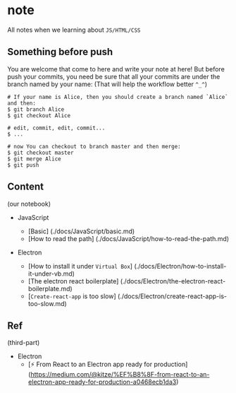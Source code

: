 note
====

All notes when we learning about `JS/HTML/CSS`

Something before push
---------------------

You are welcome that come to here and write your note at here! But before push
your commits, you need be sure that all your commits are under the branch named
by your name: (That will help the workflow better `^_^`)

``` shell
# If your name is Alice, then you should create a branch named `Alice` and then:
$ git branch Alice
$ git checkout Alice

# edit, commit, edit, commit...
$ ...

# now You can checkout to branch master and then merge:
$ git checkout master
$ git merge Alice
$ git push
```

Content
-------

(our notebook)

- JavaScript
  - [Basic]
    (./docs/JavaScript/basic.md)
  - [How to read the path]
    (./docs/JavaScript/how-to-read-the-path.md)

- Electron
  - [How to install it under `Virtual Box`]
    (./docs/Electron/how-to-install-it-under-vb.md)
  - [The electron react boilerplate]
    (./docs/Electron/the-electron-react-boilerplate.md)
  - [`Create-react-app` is too slow]
    (./docs/Electron/create-react-app-is-too-slow.md)

Ref
---

(third-part)

- Electron
  - [⚡️ From React to an Electron app ready for production]
    (https://medium.com/@kitze/%EF%B8%8F-from-react-to-an-electron-app-ready-for-production-a0468ecb1da3)
